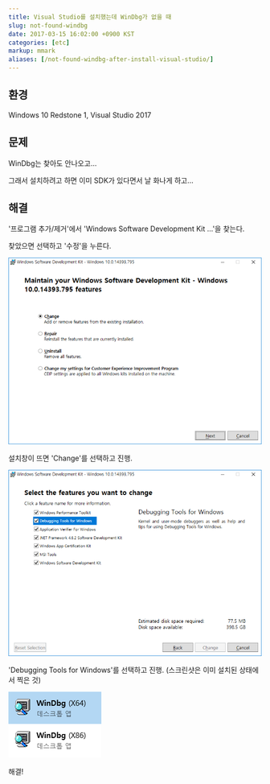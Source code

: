 ```yaml
---
title: Visual Studio를 설치했는데 WinDbg가 없을 때
slug: not-found-windbg
date: 2017-03-15 16:02:00 +0900 KST
categories: [etc]
markup: mmark
aliases: [/not-found-windbg-after-install-visual-studio/]
---
```


## 환경

Windows 10 Redstone 1, Visual Studio 2017

## 문제

WinDbg는 찾아도 안나오고...

그래서 설치하려고 하면 이미 SDK가 있다면서 날 화나게 하고...

## 해결

'프로그램 추가/제거'에서 'Windows Software Development Kit ...'을 찾는다.

찾았으면 선택하고 '수정'을 누른다.

![Maintain your Windows Software Development Kit](windows-sdk-maintain.png)

설치창이 뜨면 'Change'를 선택하고 진행.

![Select the features you want to change](windows-sdk-change.png)

'Debugging Tools for Windows'를 선택하고 진행. (스크린샷은 이미 설치된 상태에서 찍은 것)

![Installed WinDbg](installed-windbg.png)

해결!
